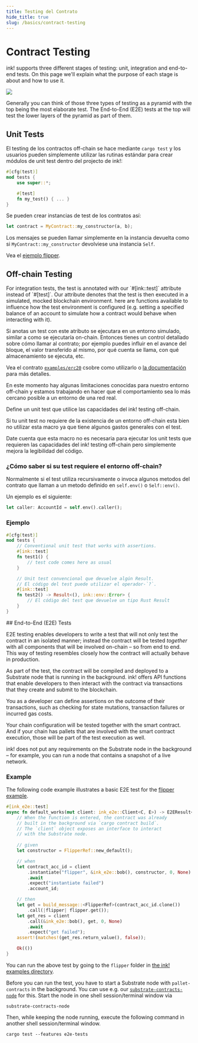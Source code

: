 ```yaml
---
title: Testing del Contrato
hide_title: true
slug: /basics/contract-testing
---
```


# Contract Testing

ink! supports three different stages of testing: unit, integration
and end-to-end tests. On this page we'll explain what the purpose
of each stage is about and how to use it.

<img src="/img/testing.png" />

Generally you can think of those three types of testing as a pyramid
with the top being the most elaborate test. The End-to-End (E2E)
tests at the top will test the lower layers of the pyramid as part
of them.


## Unit Tests

El testing de los contractos off-chain se hace mediante `cargo test` y los usuarios pueden simplemente utilizar las rutinas estándar para 
crear módulos de unit test dentro del projecto de ink!:

```rust
#[cfg(test)]
mod tests {
    use super::*;

    #[test]
    fn my_test() { ... }
}
```

Se pueden crear instancias de test de los contratos así:

```rust
let contract = MyContract::my_constructor(a, b);
```

Los mensajes se pueden llamar simplemente en la instancia devuelta como si `MyContract::my_constructor` devolviese
una instancia `Self`.

Vea el [ejemplo flipper](https://github.com/paritytech/ink/blob/master/examples/flipper/lib.rs).


## Off-chain Testing

<div class="translateTodo">
For integration tests, the test is annotated with our `#[ink::test]`
attribute instead of `#[test]`. Our attribute denotes that
the test is then executed in a simulated, mocked blockchain environment.
here are functions available to influence how the test environment
is configured (e.g. setting a specified balance of an account to
simulate how a contract would behave when interacting with it).
</div>

Si anotas un test con este atributo se ejecutara en un entorno simulado, 
similar a como se ejecutaría on-chain.
Entonces tienes un control detallado sobre cómo llamar al contrato;
por ejemplo puedes influir en el avance del bloque, el valor transferido al mismo,
por qué cuenta se llama, con qué almacenamiento se ejecuta, etc.


Vea el contrato [`examples/erc20`](https://github.com/paritytech/ink/blob/master/examples/erc20/lib.rs) csobre como utilizarlo o [la documentación](https://docs.rs/ink_lang/4.0.0-beta/ink_lang/attr.test.html) para más detalles.

En este momento hay algunas limitaciones conocidas para nuestro entorno off-chain y estamos trabajando
en hacer que el comportamiento sea lo más cercano posible a un entorno de una red real.

Define un unit test que utilice las capacidades del ink! testing off-chain.

Si tu unit test no requiere de la existencia de un entorno off-chain esta bien no 
utilizar esta macro ya que tiene algunos gastos generales con el test.

Date cuenta que esta macro no es necesaria para ejecutar los unit tests que requieren
las capacidades del ink! testing off-chain pero simplemente mejora la legibilidad del código.

### ¿Cómo saber si su test requiere el entorno off-chain?

Normalmente si el test utiliza recursivamente o invoca algunos metodos del contrato que
llaman a un metodo definido en `self.env()` o `Self::env()`.

Un ejemplo es el siguiente:

```rust
let caller: AccountId = self.env().caller();
```

### Ejemplo

```rust
#[cfg(test)]
mod tests {
    // Conventional unit test that works with assertions.
    #[ink::test]
    fn test1() {
        // test code comes here as usual
    }

    // Unit test convencional que devuelve algún Result.
    // El código del test puede utilizar el operador-`?`.
    #[ink::test]
    fn test2() -> Result<(), ink::env::Error> {
        // El código del test que devuelve un tipo Rust Result
    }
}
```

<div class="translateTodo">
## End-to-End (E2E) Tests

E2E testing enables developers to write a test that will not only test the contract in an
isolated manner; instead the contract will be tested _together_ with all components that
will be involved on-chain – so from end to end. This way of testing resembles closely
how the contract will actually behave in production.

As part of the test, the contract will be compiled and deployed to a Substrate node that
is running in the background. ink! offers API functions that enable developers to then
interact with the contract via transactions that they create and submit to the blockchain.

You as a developer can define assertions on the outcome of their transactions, such as checking
for state mutations, transaction failures or incurred gas costs.

Your chain configuration will be tested together with the smart contract. And if your
chain has pallets that are involved with the smart contract execution, those will be
part of the test execution as well.

ink! does not put any requirements on the Substrate node in the background – for example,
you can run a node that contains a snapshot of a live network.

### Example

The following code example illustrates a basic E2E test for the
[flipper example](https://github.com/paritytech/ink/blob/master/examples/flipper/lib.rs).

```rust
#[ink_e2e::test]
async fn default_works(mut client: ink_e2e::Client<C, E>) -> E2EResult<()> {
    // When the function is entered, the contract was already
    // built in the background via `cargo contract build`.
    // The `client` object exposes an interface to interact
    // with the Substrate node.
    
    // given
    let constructor = FlipperRef::new_default();

    // when
    let contract_acc_id = client
        .instantiate("flipper", &ink_e2e::bob(), constructor, 0, None)
        .await
        .expect("instantiate failed")
        .account_id;

    // then
    let get = build_message::<FlipperRef>(contract_acc_id.clone())
        .call(|flipper| flipper.get());
    let get_res = client
        .call(&ink_e2e::bob(), get, 0, None)
        .await
        .expect("get failed");
    assert!(matches!(get_res.return_value(), false));

    Ok(())
}
```

You can run the above test by going to the `flipper` folder in
[the ink! examples directory](TODO).

Before you can run the test, you have to start a Substrate
node with `pallet-contracts` in the background.
You can use e.g. our [`substrate-contracts-node`](TODO) for this.
Start the node in one shell session/terminal window via

```
substrate-contracts-node
```

Then, while keeping the node running, execute the following command
in another shell session/terminal window.

```
cargo test --features e2e-tests
```
</div>